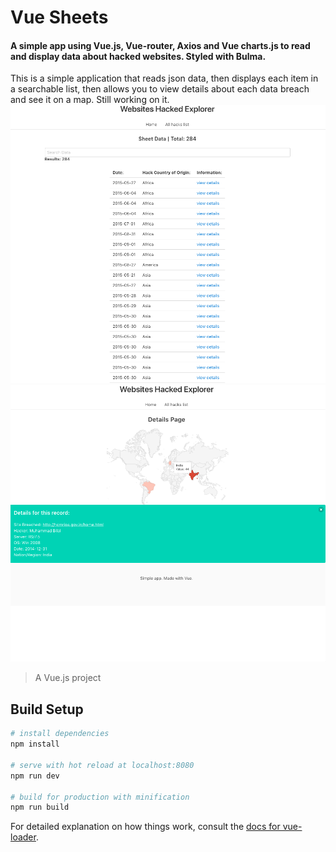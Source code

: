 # Vue Sheets
#### A simple app using Vue.js, Vue-router, Axios and Vue charts.js to read and display data about hacked websites. Styled with Bulma. 
This is a simple application that reads json data, then displays each item in a searchable list, then allows you to view details about each 
data breach and see it on a map. Still working on it. 
![Main Page](sshot1.png)
![Details Page](sshot2.png)




> A Vue.js project

## Build Setup

``` bash
# install dependencies
npm install

# serve with hot reload at localhost:8080
npm run dev

# build for production with minification
npm run build
```

For detailed explanation on how things work, consult the [docs for vue-loader](http://vuejs.github.io/vue-loader).
